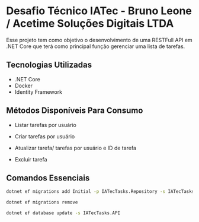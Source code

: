 # Desafio Técnico IATec - Bruno Leone / Acetime Soluções Digitais LTDA

Esse projeto tem como objetivo o desenvolvimento de uma RESTFull API em .NET Core que terá como principal função gerenciar uma lista de tarefas.

## Tecnologias Utilizadas

* .NET Core
* Docker
* Identity Framework

## Métodos Disponíveis Para Consumo

* Listar tarefas por usuário

* Criar tarefas por usuário

* Atualizar tarefa/ tarefas por usuário e ID de tarefa

* Excluir tarefa

## Comandos Essenciais

```bash
dotnet ef migrations add Initial -p IATecTasks.Repository -s IATecTasks.API
```

```bash
dotnet ef migrations remove
```

```bash
dotnet ef database update -s IATecTasks.API
```